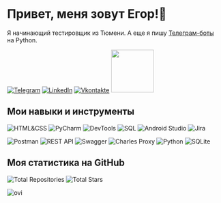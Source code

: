 # Привет, меня зовут Егор!👋

Я начинающий тестировщик из Тюмени. А еще я пишу [Телеграм-боты](https://github.com/yegor-an/Bots) на Python.

[![Telegram](https://img.shields.io/badge/Telegram-2CA5E0?style=for-the-badge&logo=telegram&logoColor=white)](https://t.me/yegor_an)
[![LinkedIn](https://img.shields.io/badge/LinkedIn-0077B5?style=for-the-badge&logo=linkedin&logoColor=white)](https://www.linkedin.com/in/yegor-an/)
[![Vkontakte](https://img.shields.io/badge/вконтакте-%232E87FB.svg?&style=for-the-badge&logo=vk&logoColor=white)](https://vk.com/zu_mit_bitte)
<a href="https://vk.com/zu_mit_bitte"><img src="https://img.shields.io/badge/вконтакте-%232E87FB.svg?&style=for-the-badge&logo=vk&logoColor=white" width="100"></a>

## Мои навыки и инструменты

![HTML&CSS](https://img.shields.io/badge/HTML%26CSS-%23FF9999?style=flat-square&logo=html5&logoColor=gray)
![PyCharm](https://img.shields.io/badge/PyCharm-%23FF9999?style=flat-square&logo=pycharm&logoColor=gray)
![DevTools](https://img.shields.io/badge/DevTools-%23FF9999?style=flat-square&logo=google-chrome&logoColor=gray)
![SQL](https://img.shields.io/badge/SQL-%23FF9999?style=flat-square&logo=MySQL&logoColor=gray)
![Android Studio](https://img.shields.io/badge/AndroidStudio-%23FF9999?style=flat-square&logo=android-studio&logoColor=gray)
![Jira](https://img.shields.io/badge/Jira-%23FF9999?style=flat-square&logo=jira&logoColor=gray)

![Postman](https://img.shields.io/badge/Postman-%23FF9999?style=flat-square&logo=postman&logoColor=gray)
![REST API](https://img.shields.io/badge/RESTAPI-%23FF9999?style=flat-square&logo=rest-api&logoColor=gray)
![Swagger](https://img.shields.io/badge/Swagger-%23FF9999?style=flat-square&logo=swagger&logoColor=gray)
![Charles Proxy](https://img.shields.io/badge/CharlesProxy-%23FF9999?style=flat-square&logo=charles-proxy&logoColor=gray)
![Python](https://img.shields.io/badge/Python-%23FF9999?style=flat-square&logo=python&logoColor=gray)
![SQLite](https://img.shields.io/badge/SQLite-%23FF9999?style=flat-square&logo=sqlite&logoColor=gray)

## Моя статистика на GitHub

![Total Repositories](https://img.shields.io/badge/Repositories-2-blue)
![Total Stars](https://img.shields.io/badge/Stars-1-blue)

<img src="https://github-readme-stats.vercel.app/api/top-langs?username=yegor-an&show_icons=true&locale=en&layout=compact&theme=chartreuse-dark" alt="ovi" />

